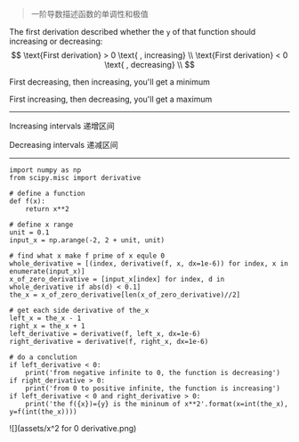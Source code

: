 > 一阶导数描述函数的单调性和极值

The first derivation described whether the `y` of that function should increasing or decreasing:
$$
\text{First derivation} > 0 \text{ , increasing}
\\
\text{First derivation} < 0 \text{ , decreasing}
\\
$$

First decreasing, then increasing, you'll get a minimum

First increasing, then decreasing, you'll get a maximum
___

Increasing intervals
递增区间

Decreasing intervals
递减区间
___

```
import numpy as np
from scipy.misc import derivative

# define a function
def f(x):
    return x**2
    
# define x range
unit = 0.1
input_x = np.arange(-2, 2 + unit, unit)

# find what x make f prime of x equle 0 
whole_derivative = [(index, derivative(f, x, dx=1e-6)) for index, x in enumerate(input_x)]
x_of_zero_derivative = [input_x[index] for index, d in whole_derivative if abs(d) < 0.1]
the_x = x_of_zero_derivative[len(x_of_zero_derivative)//2]

# get each side derivative of the_x 
left_x = the_x - 1
right_x = the_x + 1
left_derivative = derivative(f, left_x, dx=1e-6)
right_derivative = derivative(f, right_x, dx=1e-6)

# do a conclution
if left_derivative < 0:
    print('from negative infinite to 0, the function is decreasing')
if right_derivative > 0:
    print('from 0 to positive infinite, the function is increasing')
if left_derivative < 0 and right_derivative > 0:
    print('the f({x})={y} is the mininum of x**2'.format(x=int(the_x), y=f(int(the_x))))
```

![](assets/x^2 for 0 derivative.png)